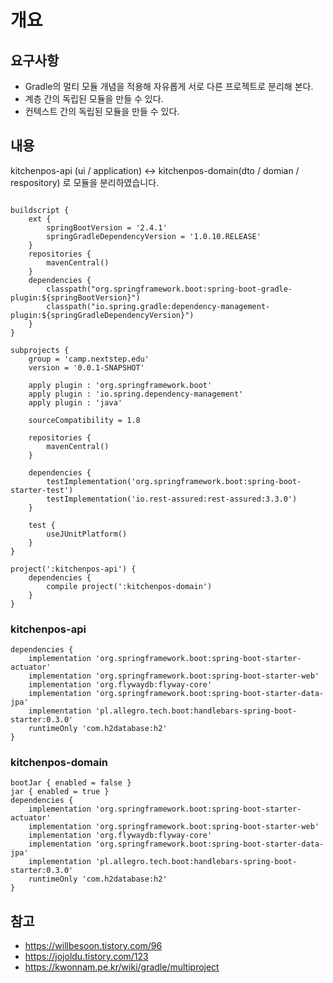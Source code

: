 # 개요
## 요구사항
- Gradle의 멀티 모듈 개념을 적용해 자유롭게 서로 다른 프로젝트로 분리해 본다.
- 계층 간의 독립된 모듈을 만들 수 있다.
- 컨텍스트 간의 독립된 모듈을 만들 수 있다.


## 내용

kitchenpos-api (ui / application) <-> kitchenpos-domain(dto / domian / respository) 로 모듈을 분리하였습니다.


```

buildscript {
    ext {
        springBootVersion = '2.4.1'
        springGradleDependencyVersion = '1.0.10.RELEASE'
    }
    repositories {
        mavenCentral()
    }
    dependencies {
        classpath("org.springframework.boot:spring-boot-gradle-plugin:${springBootVersion}")
        classpath("io.spring.gradle:dependency-management-plugin:${springGradleDependencyVersion}")
    }
}

subprojects {
    group = 'camp.nextstep.edu'
    version = '0.0.1-SNAPSHOT'

    apply plugin : 'org.springframework.boot'
    apply plugin : 'io.spring.dependency-management'
    apply plugin : 'java'

    sourceCompatibility = 1.8

    repositories {
        mavenCentral()
    }

    dependencies {
        testImplementation('org.springframework.boot:spring-boot-starter-test')
        testImplementation('io.rest-assured:rest-assured:3.3.0')
    }

    test {
        useJUnitPlatform()
    }
}

project(':kitchenpos-api') {
    dependencies {
        compile project(':kitchenpos-domain')
    }
}
```


### kitchenpos-api 
```
dependencies {
    implementation 'org.springframework.boot:spring-boot-starter-actuator'
    implementation 'org.springframework.boot:spring-boot-starter-web'
    implementation 'org.flywaydb:flyway-core'
    implementation 'org.springframework.boot:spring-boot-starter-data-jpa'
    implementation 'pl.allegro.tech.boot:handlebars-spring-boot-starter:0.3.0'
    runtimeOnly 'com.h2database:h2'
}
```

### kitchenpos-domain
```
bootJar { enabled = false }
jar { enabled = true }
dependencies {
    implementation 'org.springframework.boot:spring-boot-starter-actuator'
    implementation 'org.springframework.boot:spring-boot-starter-web'
    implementation 'org.flywaydb:flyway-core'
    implementation 'org.springframework.boot:spring-boot-starter-data-jpa'
    implementation 'pl.allegro.tech.boot:handlebars-spring-boot-starter:0.3.0'
    runtimeOnly 'com.h2database:h2'
}
```


## 참고
- https://willbesoon.tistory.com/96
- https://jojoldu.tistory.com/123
- https://kwonnam.pe.kr/wiki/gradle/multiproject
